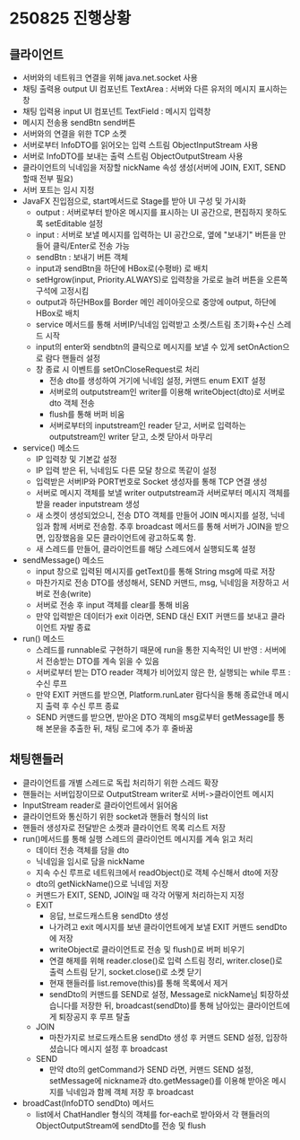 # 250825 진행상황
## 클라이언트
- 서버와의 네트워크 연결을 위해 java.net.socket 사용
- 채팅 출력용 output UI 컴포넌트 TextArea : 서버와 다른 유저의 메시지 표시하는 창
- 채팅 입력용 input UI 컴포넌트 TextField : 메시지 입력창
- 메시지 전송용 sendBtn send버튼
- 서버와의 연결을 위한 TCP 소켓
- 서버로부터 InfoDTO를 읽어오는 입력 스트림 ObjectInputStream 사용
- 서버로 InfoDTO를 보내는 출력 스트림 ObjectOutputStream 사용
- 클라이언트의 닉네임을 저장할 nickName 속성 생성(서버에 JOIN, EXIT, SEND 할때 전부 필요)
- 서버 포트는 임시 지정
- JavaFX 진입점으로, start메서드로 Stage를 받아 UI 구성 및 가시화
    - output : 서버로부터 받아온 메시지를 표시하는 UI 공간으로, 편집하지 못하도록 setEditable 설정
    - input : 서버로 보낼 메시지를 입력하는 UI 공간으로, 옆에 "보내기" 버튼을 만들어 클릭/Enter로 전송 가능
    - sendBtn : 보내기 버튼 객체
    - input과 sendBtn을 하단에 HBox로(수평바) 로 배치
    - setHgrow(input, Priority.ALWAYS)로 입력창을 가로로 늘려 버튼을 오른쪽 구석에 고정시킴
    - output과 하단HBox를 Border 메인 레이아웃으로 중앙에 output, 하단에 HBox로 배치
    - service 메서드를 통해 서버IP/닉네임 입력받고 소켓/스트림 초기화+수신 스레드 시작
    - input의 enter와 sendbtn의 클릭으로 메시지를 보낼 수 있게 setOnAction으로 람다 핸들러 설정
    - 창 종료 시 이벤트를 setOnCloseRequest로 처리
        - 전송 dto를 생성하여 거기에 닉네임 설정, 커맨드 enum EXIT 설정
        - 서버로의 outputstream인 writer를 이용해 writeObject(dto)로 서버로 dto 객체 전송
        - flush를 통해 버퍼 비움
        - 서버로부터의 inputstream인 reader 닫고, 서버로 입력하는 outputstream인 writer 닫고, 소켓 닫아서 마무리
- service() 메소드
    - IP 입력창 및 기본값 설정
    - IP 입력 받은 뒤, 닉네임도 다른 모달 창으로 똑같이 설정
    - 입력받은 서버IP와 PORT번호로 Socket 생성자를 통해 TCP 연결 생성
    - 서버로 메시지 객체를 보낼 writer outputstream과 서버로부터 메시지 객체를 받을 reader inputstream 생성
    - 새 소켓이 생성되었으니, 전송 DTO 객체를 만들어 JOIN 메시지를 설정, 닉네임과 함께 서버로 전송함. 추후 broadcast 메서드를 통해 서버가 JOIN을 받으면, 입장했음을 모든 클라이언트에 광고하도록 함.
    - 새 스레드를 만들어, 클라이언트를 해당 스레드에서 실행되도록 설정
- sendMessage() 메소드
    - input 창으로 입력된 메시지를 getText()를 통해 String msg에 따로 저장
    - 마찬가지로 전송 DTO를 생성해서, SEND 커맨드, msg, 닉네임을 저장하고 서버로 전송(write)
    - 서버로 전송 후 input 객체를 clear를 통해 비움
    - 만약 입력받은 데이터가 exit 이라면, SEND 대신 EXIT 커맨드를 보내고 클라이언트 자발 종료
- run() 메소드
    - 스레드를 runnable로 구현하기 때문에 run을 통한 지속적인 UI 반영 : 서버에서 전송받는 DTO를 계속 읽을 수 있음
    - 서버로부터 받는 DTO reader 객체가 비어있지 않은 한, 실행되는 while 루프 : 수신 루프
    - 만약 EXIT 커맨드를 받으면, Platform.runLater 람다식을 통해 종료안내 메시지 출력 후 수신 루프 종료
    - SEND 커맨드를 받으면, 받아온 DTO 객체의 msg로부터 getMessage를 통해 본문을 추출한 뒤, 채팅 로그에 추가 후 줄바꿈

## 채팅핸들러
- 클라이언트를 개별 스레드로 독립 처리하기 위한 스레드 확장
- 핸들러는 서버입장이므로 OutputStream writer로 서버->클라이언트 메시지
- InputStream reader로 클라이언트에서 읽어옴
- 클라이언트와 통신하기 위한 socket과 핸들러 형식의 list
- 핸들러 생성자로 전달받은 소켓과 클라이언트 목록 리스트 저장
- run()메서드를 통해 실행 스레드의 클라이언트 메시지를 계속 읽고 처리
    - 데이터 전송 객체를 담을 dto
    - 닉네임을 임시로 담을 nickName
    - 지속 수신 루프로 네트워크에서 readObject()로 객체 수신해서 dto에 저장
    - dto의 getNickName()으로 닉네임 저장
    - 커맨드가 EXIT, SEND, JOIN일 때 각각 어떻게 처리하는지 지정
    - EXIT
        - 응답, 브로드캐스트용 sendDto 생성
        - 나가려고 exit 메시지를 보낸 클라이언트에게 보낼 EXIT 커맨드 sendDto에 저장
        - writeObject로 클라이언트로 전송 및 flush()로 버퍼 비우기
        - 연결 해제를 위해 reader.close()로 입력 스트림 정리, writer.close()로 출력 스트림 닫기, socket.close()로 소켓 닫기
        - 현재 핸들러를 list.remove(this)를 통해 목록에서 제거
        - sendDto의 커맨드를 SEND로 설정, Message로 nickName님 퇴장하셨습니다를 저장한 뒤, broadcast(sendDto)를 통해 남아있는 클라이언트에게 퇴장공지 후 루프 탈출
    - JOIN
        - 마찬가지로 브로드캐스트용 sendDto 생성 후 커맨드 SEND 설정, 입장하셨습니다 메시지 설정 후 broadcast
    - SEND
        - 만약 dto의 getCommand가 SEND 라면, 커맨드 SEND 설정, setMessage에 nickname과 dto.getMessage()를 이용해 받아온 메시지를 닉네임과 함께 객체 저장 후 broadcast
- broadCast(InfoDTO sendDto) 메서드
    - list에서 ChatHandler 형식의 객체를 for-each로 받아와서 각 핸들러의 ObjectOutputStream에 sendDto를 전송 및 flush